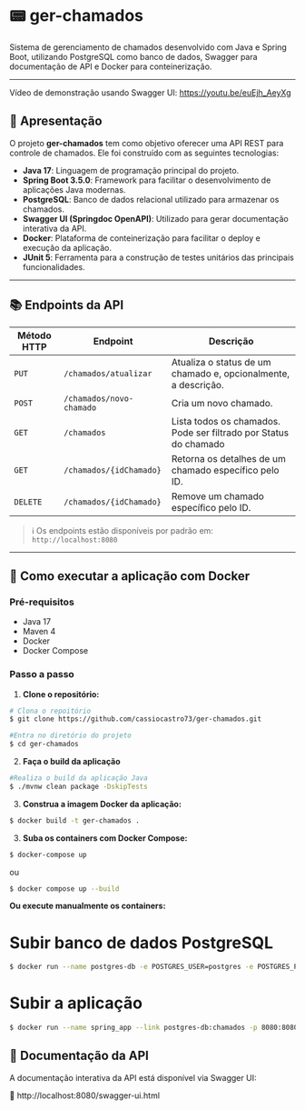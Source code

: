 # 📟 ger-chamados

Sistema de gerenciamento de chamados desenvolvido com Java e Spring Boot, utilizando PostgreSQL como banco de dados, Swagger para documentação de API e Docker para conteinerização.

---
Vídeo de demonstração usando Swagger UI: https://youtu.be/euEjh_AeyXg

## 🚀 Apresentação

O projeto **ger-chamados** tem como objetivo oferecer uma API REST para controle de chamados. Ele foi construído com as seguintes tecnologias:

- **Java 17**: Linguagem de programação principal do projeto.
- **Spring Boot 3.5.0**: Framework para facilitar o desenvolvimento de aplicações Java modernas.
- **PostgreSQL**: Banco de dados relacional utilizado para armazenar os chamados.
- **Swagger UI (Springdoc OpenAPI)**: Utilizado para gerar documentação interativa da API.
- **Docker**: Plataforma de conteinerização para facilitar o deploy e execução da aplicação.
- **JUnit 5**: Ferramenta para a construção de testes unitários das principais funcionalidades. 
---

## 📚 Endpoints da API

| Método HTTP | Endpoint                       | Descrição                                                        |
|-------------|--------------------------------|------------------------------------------------------------------|
| `PUT`       | `/chamados/atualizar`          | Atualiza o status de um chamado e, opcionalmente, a descrição.   |
| `POST`      | `/chamados/novo-chamado`       | Cria um novo chamado.                                            |
| `GET`       | `/chamados`                    | Lista todos os chamados. Pode ser filtrado por Status do chamado |
| `GET`       | `/chamados/{idChamado}`        | Retorna os detalhes de um chamado específico pelo ID.            |
| `DELETE`    | `/chamados/{idChamado}`        | Remove um chamado específico pelo ID.                            |

> ℹ️ Os endpoints estão disponíveis por padrão em: `http://localhost:8080`

---

## 🐳 Como executar a aplicação com Docker

### Pré-requisitos

- Java 17
- Maven 4
- Docker
- Docker Compose

### Passo a passo

1. **Clone o repositório:**
```bash
# Clona o repoitório
$ git clone https://github.com/cassiocastro73/ger-chamados.git

#Entra no diretório do projeto
$ cd ger-chamados
```

2. **Faça o build da aplicação**
```bash
#Realiza o build da aplicação Java
$ ./mvnw clean package -DskipTests
```

3. **Construa a imagem Docker da aplicação:**
```bash
$ docker build -t ger-chamados .
```

3. **Suba os containers com Docker Compose:**
```bash 
$ docker-compose up
```
ou
```bash 
$ docker compose up --build
```

**Ou execute manualmente os containers:**

# Subir banco de dados PostgreSQL
```bash 
$ docker run --name postgres-db -e POSTGRES_USER=postgres -e POSTGRES_PASSWORD=postgres -e POSTGRES_DB=chamados -p 5432:5432 -d postgres
```
# Subir a aplicação
```bash
$ docker run --name spring_app --link postgres-db:chamados -p 8080:8080 ger-chamados
```

## 📄 Documentação da API
A documentação interativa da API está disponível via Swagger UI:

📎 http://localhost:8080/swagger-ui.html
